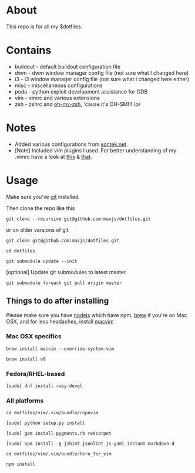 About
=====
This repo is for all my $dotfiles.

Contains
========
* buildout - default buildout configuration file
* dwm - dwm window manager config file (not sure what I changed here)
* i3 - i3 window manager config file (not sure what I changed here either)
* misc - miscellaneous configurations
* peda - python exploit development assistance for GDB
* vim - vimrc and various extensions
* zsh - zshrc and [oh-my-zsh](https://github.com/robbyrussell/oh-my-zsh), 'cause it's OH-SM!!! \o/

Notes
=====
* Added various configurations from [sontek.net](http://sontek.net/turning-vim-into-a-modern-python-ide).
* [Note] Included vim plugins I used. For better understanding of my .vimrc have a look at [this](https://github.com/psquid/dotfiles) & [that](http://nvie.com/posts/how-i-boosted-my-vim/).

Usage
=====
Make sure you've [git](http://git-scm.com/) installed.


Then clone the repo like this

    git clone --recursive git@github.com:mavjs/dotfiles.git

or on older versions of git

    git clone git@github.com:mavjs/dotfiles.git

    cd dotfiles

    git submodule update --init

[optional] Update git submodules to latest master

    git submodule foreach git pull origin master

Things to do after installing
-----------------------------
Please make sure you have [nodejs](http://nodejs.org/) which have npm, [brew](http://brew.sh/) if you're on Mac OSX, and for less headaches, install [macvim](https://code.google.com/p/macvim/)
### Mac OSX specifics ###

    brew install macvim --override-system-vim

    brew install v8

### Fedora/RHEL-based ###

    [sudo] dnf install ruby-devel

### All platforms ###

    cd dotfiles/vim/.vim/bundle/ropevim

    [sudo] python setup.py install

    [sudo] gem install pygments.rb redcarpet

    [sudo] npm install -g jshint jsonlint js-yaml instant-markdown-d

    cd dotfiles/vim/.vim/bundle/tern_for_vim

    npm install
